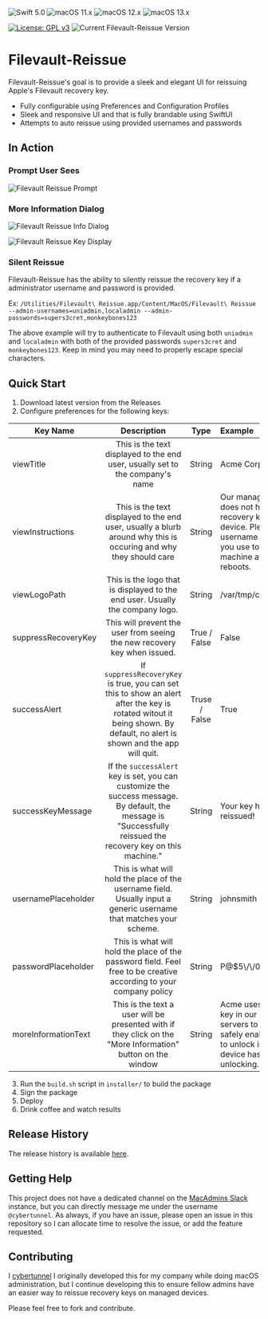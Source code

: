 ![Swift 5.0](https://img.shields.io/static/v1.svg?label=Swift&message=4.0&color=green&logo=swift)
![macOS 11.x](https://img.shields.io/static/v1.svg?label=macOS&message=11.x&color=green&logo=apple)
![macOS 12.x](https://img.shields.io/static/v1.svg?label=macOS&message=12.x&color=green&logo=apple)
![macOS 13.x](https://img.shields.io/static/v1.svg?label=macOS&message=13.x&color=green&logo=apple)

[![License: GPL v3](https://img.shields.io/badge/License-GPLv3-blue.svg)](https://www.gnu.org/licenses/gpl-3.0)
![Current Filevault-Reissue Version](https://img.shields.io/static/v1.svg?label=version&message=1.2&color=lightgrey)

# Filevault-Reissue
Filevault-Reissue's goal is to provide a sleek and elegant UI for reissuing Apple's Filevault recovery key.
- Fully configurable using Preferences and Configuration Profiles
- Sleek and responsive UI and that is fully brandable using SwiftUI
- Attempts to auto reissue using provided usernames and passwords

## In Action

### Prompt User Sees
![Filevault Reissue Prompt](https://user-images.githubusercontent.com/23121750/192052495-f87a95e5-fb3e-4fd2-9300-1a908fe7f163.png)

### More Information Dialog
![Filevault Reissue Info Dialog](https://user-images.githubusercontent.com/23121750/192052554-2ad83402-532b-439a-8ab9-b59f3b23af47.png)

![Filevault Reissue Key Display](https://user-images.githubusercontent.com/23121750/192052806-22ea4c56-56db-4660-88cb-77f1640bbb4f.png)

### Silent Reissue
Filevault-Reissue has the ability to silently reissue the recovery key if a administrator username and password is provided.

Ex: `/Utilities/Filevault\ Reissue.app/Content/MacOS/Filevault\ Reissue --admin-usernames=uniadmin,localadmin --admin-passwords=supers3cret,monkeybones123`

The above example will try to authenticate to Filevault using both `uniadmin` and `localadmin` with both of the provided passwords `supers3cret` and `monkeybones123`. Keep in mind you may need to properly escape special characters.

## Quick Start

1. Download latest version from the Releases
2. Configure preferences for the following keys:

| Key Name | Description | Type | Example |
| -------- | :---------: | :--: | :------ |
| viewTitle | This is the text displayed to the end user, usually set to the company's name | String | Acme Corporation |
| viewInstructions | This is the text displayed to the end user, usually a blurb around why this is occuring and why they should care | String | Our management server does not have a valid recovery key for this device. Please enter the username and password you use to unlock this machine after your system reboots. |
| viewLogoPath | This is the logo that is displayed to the end user. Usually the company logo. | String | /var/tmp/companyLogo.png |
| suppressRecoveryKey | This will prevent the user from seeing the new recovery key when issued. | True / False | False |
| successAlert | If `suppressRecoveryKey` is true, you can set this to show an alert after the key is rotated witout it being shown. By default, no alert is shown and the app will quit. | Truse / False | True |
| successKeyMessage | If the `successAlert` key is set, you can customize the success message. By default, the message is "Successfully reissued the recovery key on this machine." | String | Your key has been reissued! | 
| usernamePlaceholder | This is what will hold the place of the username field. Usually input a generic username that matches your scheme. | String | johnsmith |
| passwordPlaceholder | This is what will hold the place of the password field. Feel free to be creative according to your company policy | String | P@$5\\/\\/0rcl |
| moreInformationText | This is the text a user will be presented with if they click on the "More Information" button on the window | String | Acme uses the recovery key in our management servers to securely and safely enable your machine to unlock in the event your device has trouble unlocking. |
3. Run the `build.sh` script in `installer/` to build the package
4. Sign the package
5. Deploy
6. Drink coffee and watch results

## Release History
The release history is available [here](https://github.com/cybertunnel/Filevault-Reissue/blob/master/CHANGELOG.md).

## Getting Help
This project does not have a dedicated channel on the [MacAdmins Slack](https://macadmins.org) instance, but you can directly message me under the username `@cybertunnel`. As always, if you have an issue, please open an issue in this repository so I can allocate time to resolve the issue, or add the feature requested.

## Contributing
I [cybertunnel](https://github.com/cybertunnel) I originally developed this for my company while doing macOS administration, but I continue developing this to ensure fellow admins have an easier way to reissue recovery keys on managed devices.

Please feel free to fork and contribute.
